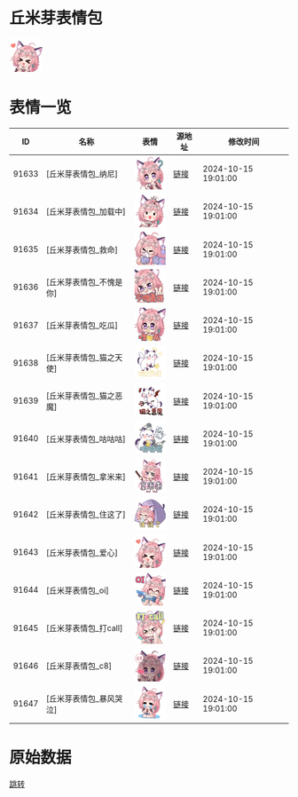 # 丘米芽表情包

<img src="./cover.png" height="60" alt="cover" />

# 表情一览

|ID|名称|表情|源地址|修改时间|
|----|----|----|----|----|
|91633|[丘米芽表情包_纳尼]|<img src="./pic/091633_%5B丘米芽表情包_纳尼%5D.png" height="60" alt="纳尼"/>|[链接](https://i0.hdslb.com/bfs/garb/4d97033f28873ab09e8963f465cab346d7b2647e.png)|2024-10-15 19:01:00|
|91634|[丘米芽表情包_加载中]|<img src="./pic/091634_%5B丘米芽表情包_加载中%5D.png" height="60" alt="加载中"/>|[链接](https://i0.hdslb.com/bfs/garb/8f40d50fc8b5758eddc4e6ed173142020d9d1012.png)|2024-10-15 19:01:00|
|91635|[丘米芽表情包_救命]|<img src="./pic/091635_%5B丘米芽表情包_救命%5D.png" height="60" alt="救命"/>|[链接](https://i0.hdslb.com/bfs/garb/b723499da0ee4640110b0f9089e92ef7f697da73.png)|2024-10-15 19:01:00|
|91636|[丘米芽表情包_不愧是你]|<img src="./pic/091636_%5B丘米芽表情包_不愧是你%5D.png" height="60" alt="不愧是你"/>|[链接](https://i0.hdslb.com/bfs/garb/4b555efa815d2b48a054a021e367c97eb9d3edaf.png)|2024-10-15 19:01:00|
|91637|[丘米芽表情包_吃瓜]|<img src="./pic/091637_%5B丘米芽表情包_吃瓜%5D.png" height="60" alt="吃瓜"/>|[链接](https://i0.hdslb.com/bfs/garb/9d92294781467eb8610e13983843105ab89d741c.png)|2024-10-15 19:01:00|
|91638|[丘米芽表情包_猫之天使]|<img src="./pic/091638_%5B丘米芽表情包_猫之天使%5D.png" height="60" alt="猫之天使"/>|[链接](https://i0.hdslb.com/bfs/garb/9b91514c14baf45cb4b8d5467967656316d822d1.png)|2024-10-15 19:01:00|
|91639|[丘米芽表情包_猫之恶魔]|<img src="./pic/091639_%5B丘米芽表情包_猫之恶魔%5D.png" height="60" alt="猫之恶魔"/>|[链接](https://i0.hdslb.com/bfs/garb/6418b5b02693bdf792db3a56f125ec963168ea6d.png)|2024-10-15 19:01:00|
|91640|[丘米芽表情包_咕咕咕]|<img src="./pic/091640_%5B丘米芽表情包_咕咕咕%5D.png" height="60" alt="咕咕咕"/>|[链接](https://i0.hdslb.com/bfs/garb/4b7431a46e9fa964d990fdcf7ad3a523e6266c3a.png)|2024-10-15 19:01:00|
|91641|[丘米芽表情包_拿米来]|<img src="./pic/091641_%5B丘米芽表情包_拿米来%5D.png" height="60" alt="拿米来"/>|[链接](https://i0.hdslb.com/bfs/garb/7a34c19257f1c56d4f670979ff53ab090b9d47a3.png)|2024-10-15 19:01:00|
|91642|[丘米芽表情包_住这了]|<img src="./pic/091642_%5B丘米芽表情包_住这了%5D.png" height="60" alt="住这了"/>|[链接](https://i0.hdslb.com/bfs/garb/50158c44fb8d8ce02720c5a5398d60024f97e8ef.png)|2024-10-15 19:01:00|
|91643|[丘米芽表情包_爱心]|<img src="./pic/091643_%5B丘米芽表情包_爱心%5D.png" height="60" alt="爱心"/>|[链接](https://i0.hdslb.com/bfs/garb/f197998ad5e646eabbf73dbb913aa22838c9b2b8.png)|2024-10-15 19:01:00|
|91644|[丘米芽表情包_oi]|<img src="./pic/091644_%5B丘米芽表情包_oi%5D.png" height="60" alt="oi"/>|[链接](https://i0.hdslb.com/bfs/garb/ff8f5cc41dddf8f94064b49414514681bd7cdbf7.png)|2024-10-15 19:01:00|
|91645|[丘米芽表情包_打call]|<img src="./pic/091645_%5B丘米芽表情包_打call%5D.png" height="60" alt="打call"/>|[链接](https://i0.hdslb.com/bfs/garb/c9f9c9e06b93097e409527713d997f8fede634b8.png)|2024-10-15 19:01:00|
|91646|[丘米芽表情包_c8]|<img src="./pic/091646_%5B丘米芽表情包_c8%5D.png" height="60" alt="c8"/>|[链接](https://i0.hdslb.com/bfs/garb/3c08af5ccfe80b34491026c495300b0df1d1b145.png)|2024-10-15 19:01:00|
|91647|[丘米芽表情包_暴风哭泣]|<img src="./pic/091647_%5B丘米芽表情包_暴风哭泣%5D.png" height="60" alt="暴风哭泣"/>|[链接](https://i0.hdslb.com/bfs/garb/180b17336a11332ac173ffa0735bdca4a8b23f68.png)|2024-10-15 19:01:00|

# 原始数据

[跳转](./raw.json)

